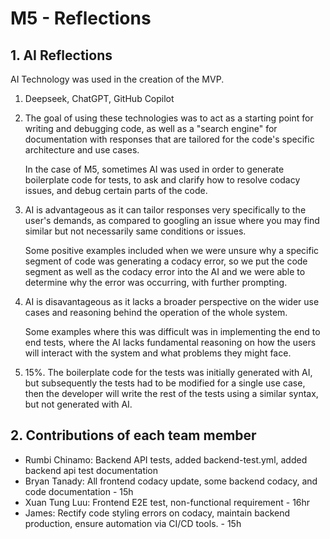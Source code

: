 # M5 - Reflections

## 1. AI Reflections
AI Technology was used in the creation of the MVP.

1. Deepseek, ChatGPT, GitHub Copilot

2. The goal of using these technologies was to act as a starting point for writing and debugging code, as well as a "search engine" for documentation with responses that are tailored for the code's specific architecture and use cases.

    In the case of M5, sometimes AI was used in order to generate boilerplate code for tests, to ask and clarify how to resolve codacy issues, and debug certain parts of the code.

3. AI is advantageous as it can tailor responses very specifically to the user's demands, as compared to googling an issue where you may find similar but not necessarily same conditions or issues.

    Some positive examples included when we were unsure why a specific segment of code was generating a codacy error, so we put the code segment as well as the codacy error into the AI and we were able to determine why the error was occurring, with further prompting.

4. AI is disavantageous as it lacks a broader perspective on the wider use cases and reasoning behind the operation of the whole system. 

    Some examples where this was difficult was in implementing the end to end tests, where the AI lacks fundamental reasoning on how the users will interact with the system and what problems they might face.

5. 15%. The boilerplate code for the tests was initially generated with AI, but subsequently the tests had to be modified for a single use case, then the developer will write the rest of the tests using a similar syntax, but not generated with AI. 

## 2. Contributions of each team member
- Rumbi Chinamo: Backend API tests, added backend-test.yml, added backend api test documentation
- Bryan Tanady: All frontend codacy update, some backend codacy, and code documentation - 15h
- Xuan Tung Luu: Frontend E2E test, non-functional requirement - 16hr
- James: Rectify code styling errors on codacy, maintain backend production, ensure automation via CI/CD tools. - 15h
